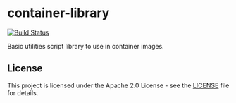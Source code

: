 # container-library

[![Build Status](https://drone.owncloud.com/api/badges/owncloud-ops/container-library/status.svg)](https://drone.owncloud.com/owncloud-ops/container-library/)

Basic utilities script library to use in container images.

## License

This project is licensed under the Apache 2.0 License - see the [LICENSE](https://github.com/owncloud-ops/container-library/blob/main/LICENSE) file for details.
